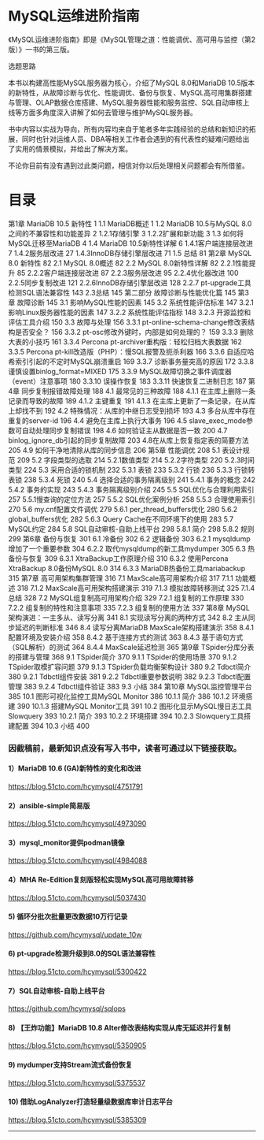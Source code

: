# MySQL运维进阶指南

《MySQL运维进阶指南》即是《MySQL管理之道：性能调优、高可用与监控（第2版）》一书的第三版。

选题思路

本书以构建高性能MySQL服务器为核心，介绍了MySQL 8.0和MariaDB 10.5版本的新特性，从故障诊断与优化、性能调优、备份与恢复、MySQL高可用集群搭建与管理、OLAP数据仓库搭建、MySQL服务器性能和服务监控、SQL自动审核上线等方面多角度深入讲解了如何去管理与维护MySQL服务器。

书中内容以实战为导向，所有内容均来自于笔者多年实践经验的总结和新知识的拓展，同时也针对运维人员、DBA等相关工作者会遇到的有代表性的疑难问题给出了实用的情景模拟，并给出了解决方案。

不论你目前有没有遇到过此类问题，相信对你以后处理相关问题都会有所借鉴。

# 目录
第1章 MariaDB 10.5 新特性	1
1.1 MariaDB概述	1
1.2 	MariaDB 10.5与MySQL 8.0之间的不兼容性和功能差异	2
1.2.1存储引擎	3
1.2.2扩展和新功能	3
1.3	 如何将MySQL迁移至MariaDB	4
1.4 MariaDB 10.5新特性详解	6
1.4.1客户端连接层改进	7
1.4.2服务层改进	27
1.4.3InnoDB存储引擎层改进	71
1.5 总结	81
第2章 MySQL 8.0 新特性	82
2.1 MySQL 8.0概述	82
2.2 MySQL 8.0新特性详解	82
2.2.1性能提升	85
2.2.2客户端连接层改进	87
2.2.3服务层改进	95
2.2.4优化器改进	100
2.2.5同步复制改进	121
2.2.6InnoDB存储引擎层改进	128
2.2.7 pt-upgrade工具检测SQL语法兼容性	143
2.3总结	145
第二部分 故障诊断与性能优化篇	145
第3章 故障诊断	145
3.1 影响MySQL性能的因素	145
3.2 系统性能评估标准	147
3.2.1 影响Linux服务器性能的因素	147
3.2.2 系统性能评估指标	148
3.2.3 开源监控和评估工具介绍	150
3.3 故障与处理	156
3.3.1  pt-online-schema-change修改表结构是否安全？	156
3.3.2  pt-osc修改外键时，内部是如何处理的？	159
3.3.3 删除大表的小技巧	161
3.3.4  Percona pt-archiver重构版：轻松归档大表数据	162
3.3.5  Percona pt-kill改造版（PHP）：慢SQL报警及扼杀利器	166
3.3.6  自适应哈希索引引起的不定时MySQL崩溃重启	169
3.3.7  诊断事务量突高的原因	172
3.3.8  谨慎设置binlog_format=MIXED	175
3.3.9  MySQL故障切换之事件调度器（event）注意事项	180
3.3.10  误操作恢复	183
3.3.11  快速恢复二进制日志	187
第4章 同步复制报错故障处理	188
4.1 最常见的三种故障	188
4.1.1 在主库上删除一条记录而导致的故障	189
4.1.2 主键重复	191
4.1.3 在主库上更新了一条记录，在从库上却找不到	192
4.2 特殊情况：从库的中继日志受到损坏	193
4.3 多台从库中存在重复的server-id	196
4.4 避免在主库上执行大事务	196
4.5	slave_exec_mode参数可自动处理同步复制错误	198
4.6 如何验证主从数据是否一致	200
4.7  binlog_ignore_db引起的同步复制故障	203
4.8在从库上恢复指定表的简要方法	205
4.9 如何干净地清除从库的同步信息	206
第5章 性能调优	208
5.1 表设计规范	209
5.2 字段类型的选取	214
5.2.1数值类型	214
5.2.2字符类型	220
5.2.3时间类型	224
5.3 采用合适的锁机制	232
5.3.1 表锁	233
5.3.2 行锁	236
5.3.3 行锁转表锁	238
5.3.4 死锁	240
5.4 选择合适的事务隔离级别	241
5.4.1 事务的概念	242
5.4.2  事务的实现	243
5.4.3  事务隔离级别介绍	245
5.5  SQL优化与合理利用索引	257
5.5.1慢查询的定位方法	257
5.5.2  SQL优化案例分析	258
5.5.3  合理使用索引	270
5.6  my.cnf配置文件调优	279
5.6.1 per_thread_buffers优化	280
5.6.2  global_buffers优化	282
5.6.3 Query Cache在不同环境下的使用	283
5.7  MySQL约定	284
5.8  SQL自动审核-自助上线平台	298
5.8.1 简介	298
5.8.2 规则	299
第6章 备份与恢复	301
6.1 冷备份	302
6.2 逻辑备份	303
6.2.1 mysqldump增加了一个重要参数	304
6.2.2 取代mysqldump的新工具mydumper	305
6.3 热备份与恢复	309
6.3.1 XtraBackup工作原理介绍	310
6.3.2 使用Percona XtraBackup 8.0备份MySQL 8.0	314
6.3.3 MariaDB热备份工具mariabackup	315
第7章 高可用架构集群管理	316
7.1 MaxScale高可用架构介绍	317
7.1.1 功能概述	318
7.1.2 MaxScale高可用架构搭建演示	319
7.1.3 模拟故障转移测试	325
7.1.4 总结	328
7.2 MySQL组复制高可用架构介绍	329
7.2.1 组复制的工作原理	330
7.2.2 组复制的特性和注意事项	335
7.2.3 组复制的使用方法	337
第8章 MySQL架构演进：一主多从、读写分离	341
8.1  实现读写分离的两种方式	342
8.2  主从同步延迟的判断标准	346
8.4  读写分离MariaDB MaxScale架构搭建演示	358
8.4.1  配置环境及安装介绍	358
8.4.2  基于连接方式的测试	363
8.4.3 基于语句方式（SQL解析）的测试	364
8.4.4  MaxScale延迟检测	365
第9章 TSpider分库分表的搭建与管理	368
9.1  TSpider简介	370
9.1.1 TSpider的使用场景	370
9.1.2 TSpider取模扩容问题	379
9.1.3 TSpider负载均衡架构设计	380
9.2  Tdbctl简介	380
9.2.1 Tdbctl组件安装	381
9.2.2 Tdbctl重要参数说明	382
9.2.3 Tdbctl配置管理	383
9.2.4 Tdbctl组件验证	383
9.3 小结	384
第10章 MySQL监控管理平台	385
10.1  图形可视化监控工具MySQL Monitor	386
10.1.1 简介	386
10.1.2 环境搭建	390
10.1.3 搭建MySQL Monitor工具	391
10.2  图形化显示MySQL慢日志工具Slowquery	393
10.2.1 简介	393
10.2.2 环境搭建	394
10.2.3 Slowquery工具搭建配置	394
10.3 小结	400



### 因截稿前，最新知识点没有写入书中，读者可通过以下链接获取。

#### 1）MariaDB 10.6 (GA)新特性的变化和改进
https://blog.51cto.com/hcymysql/4751791

#### 2）ansible-simple简易版
https://blog.51cto.com/hcymysql/4973090

#### 3）mysql_monitor提供podman镜像
https://blog.51cto.com/hcymysql/4984088

#### 4）MHA Re-Edition复刻版轻松实现MySQL高可用故障转移
https://blog.51cto.com/hcymysql/5037430

#### 5) 循环分批次批量更改数据10万行记录
https://github.com/hcymysql/update_10w

#### 6) pt-upgrade检测升级到8.0的SQL语法兼容性
https://blog.51cto.com/hcymysql/5300422

#### 7）SQL自动审核-自助上线平台
https://github.com/hcymysql/sqlops

#### 8) 【王炸功能】MariaDB 10.8 Alter修改表结构实现从库无延迟并行复制
https://blog.51cto.com/hcymysql/5350905

#### 9) mydumper支持Stream流式备份恢复
https://blog.51cto.com/hcymysql/5375537

#### 10) 借助LogAnalyzer打造轻量级数据库审计日志平台
https://blog.51cto.com/hcymysql/5385309

-----------------------------------
